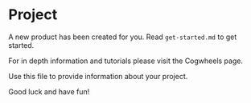 # Project

A new product has been created for you. Read ``get-started.md`` to get started.

For in depth information and tutorials please visit the Cogwheels page.

Use this file to provide information about your project.

Good luck and have fun!
